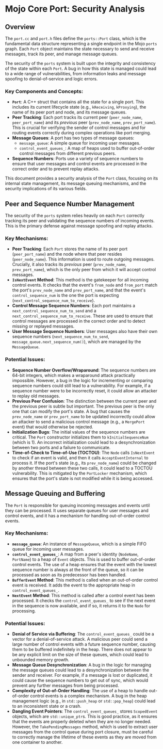 # Mojo Core Port: Security Analysis

## Overview

The `port.cc` and `port.h` files define the `ports::Port` class, which is the fundamental data structure representing a single endpoint in the Mojo `ports` graph. Each `Port` object maintains the state necessary to send and receive messages, track its peer, and manage message queues.

The security of the `ports` system is built upon the integrity and consistency of the state within each `Port`. A bug in how this state is managed could lead to a wide range of vulnerabilities, from information leaks and message spoofing to denial-of-service and logic errors.

### Key Components and Concepts:

- **`Port`**: A C++ struct that contains all the state for a single port. This includes its current lifecycle state (e.g., `kReceiving`, `kProxying`), the name of its peer port and node, and its message queues.
- **Peer Tracking**: Each port tracks its current peer (`peer_node_name`, `peer_port_name`) and its *previous* peer (`prev_node_name`, `prev_port_name`). This is crucial for verifying the sender of control messages and for routing events correctly during complex operations like port merging.
- **Message Queues**: A port has two types of message queues:
    - `message_queue`: A simple queue for incoming user messages.
    - `control_event_queues_`: A map of heaps used to buffer out-of-order control messages from different previous peers.
- **Sequence Numbers**: Ports use a variety of sequence numbers to ensure that user messages and control events are processed in the correct order and to prevent replay attacks.

This document provides a security analysis of the `Port` class, focusing on its internal state management, its message queuing mechanisms, and the security implications of its various fields.

## Peer and Sequence Number Management

The security of the `ports` system relies heavily on each `Port` correctly tracking its peer and validating the sequence numbers of incoming events. This is the primary defense against message spoofing and replay attacks.

### Key Mechanisms:

- **Peer Tracking**: Each `Port` stores the name of its peer port (`peer_port_name`) and the node where that peer resides (`peer_node_name`). This information is used to route outgoing messages. Crucially, it also tracks its *previous* peer (`prev_node_name`, `prev_port_name`), which is the only peer from which it will accept control messages.
- **`IsNextEvent` Method**: This method is the gatekeeper for all incoming control events. It checks that the event's `from_node` and `from_port` match the port's `prev_node_name` and `prev_port_name`, and that the event's `control_sequence_num` is the one the port is expecting (`next_control_sequence_num_to_receive`).
- **Control Message Sequence Numbers**: Each port maintains a `next_control_sequence_num_to_send` and a `next_control_sequence_num_to_receive`. These are used to ensure that control messages are processed in the correct order and to detect missing or replayed messages.
- **User Message Sequence Numbers**: User messages also have their own sequence numbers (`next_sequence_num_to_send`, `message_queue.next_sequence_num()`), which are managed by the `MessageQueue`.

### Potential Issues:

- **Sequence Number Overflow/Wraparound**: The sequence numbers are 64-bit integers, which makes a wraparound attack practically impossible. However, a bug in the logic for incrementing or comparing sequence numbers could still lead to a vulnerability. For example, if a sequence number were to be incorrectly reset, it could allow an attacker to replay old messages.
- **Previous Peer Confusion**: The distinction between the current peer and the previous peer is subtle but important. The previous peer is the only one that can modify the port's state. A bug that causes the `prev_node_name` or `prev_port_name` to be updated incorrectly could allow an attacker to send a malicious control message (e.g., a `MergePort` event) that would otherwise be rejected.
- **Initialization Bugs**: The initial values of the sequence numbers are critical. The `Port` constructor initializes them to `kInitialSequenceNum` (which is 1). An incorrect initialization could lead to a desynchronization between two ports and a failure to communicate.
- **Time-of-Check to Time-of-Use (TOCTOU)**: The `Node` calls `IsNextEvent` to check if an event is valid, and then it calls `AcceptEventInternal` to process it. If the port's state (e.g., its `prev_node_name`) could be changed by another thread between these two calls, it could lead to a TOCTOU vulnerability. This is mitigated by the `PortLocker` mechanism, which ensures that the port's state is not modified while it is being accessed.

## Message Queuing and Buffering

The `Port` is responsible for queuing incoming messages and events until they can be processed. It uses separate queues for user messages and control events, and it has a mechanism for handling out-of-order control events.

### Key Mechanisms:

- **`message_queue`**: An instance of `MessageQueue`, which is a simple FIFO queue for incoming user messages.
- **`control_event_queues_`**: A map from a peer's identity (`NodeName`, `PortName`) to a heap of `Event` objects. This is used to buffer out-of-order control events. The use of a heap ensures that the event with the lowest sequence number is always at the front of the queue, so it can be processed as soon as its predecessor has been handled.
- **`BufferEvent` Method**: This method is called when an out-of-order control event is received. It adds the event to the appropriate heap in `control_event_queues_`.
- **`NextEvent` Method**: This method is called after a control event has been processed. It checks the `control_event_queues_` to see if the next event in the sequence is now available, and if so, it returns it to the `Node` for processing.

### Potential Issues:

- **Denial of Service via Buffering**: The `control_event_queues_` could be a vector for a denial-of-service attack. A malicious peer could send a large number of control events with a future sequence number, causing them to be buffered indefinitely in the heap. There does not appear to be any explicit limit on the size of these queues, which could lead to unbounded memory growth.
- **Message Queue Desynchronization**: A bug in the logic for managing the message queues could lead to a desynchronization between the sender and receiver. For example, if a message is lost or duplicated, it could cause the sequence numbers to get out of sync, which would prevent any further messages from being processed.
- **Complexity of Out-of-Order Handling**: The use of a heap to handle out-of-order control events is a complex mechanism. A bug in the heap management logic (e.g., in `std::push_heap` or `std::pop_heap`) could lead to an inconsistent state or a crash.
- **Dangling Event Pointers**: The `control_event_queues_` stores `ScopedEvent` objects, which are `std::unique_ptr`s. This is good practice, as it ensures that the events are properly deleted when they are no longer needed. However, the `TakePendingMessages` method, which is used to extract user messages from the control queue during port closure, must be careful to correctly manage the lifetime of these events as they are moved from one container to another.